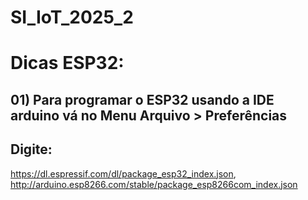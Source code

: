 # SI_IoT_2025_2

# Dicas ESP32:
## 01) Para programar o ESP32 usando a IDE arduino vá no Menu Arquivo > Preferências
## Digite:
https://dl.espressif.com/dl/package_esp32_index.json, http://arduino.esp8266.com/stable/package_esp8266com_index.json
